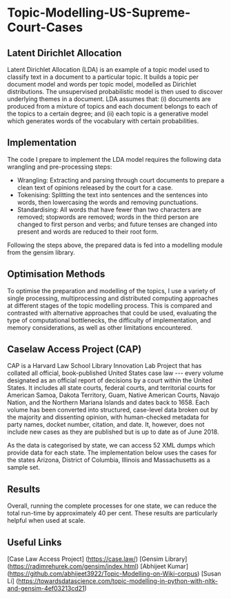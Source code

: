 # Topic-Modelling-US-Supreme-Court-Cases

Latent Dirichlet Allocation
---------------------------

Latent Dirichlet Allocation (LDA) is an example of a topic model used to
classify text in a document to a particular topic. It builds a topic per
document model and words per topic model, modelled as Dirichlet distributions.
The unsupervised probabilistic model is then used to discover underlying themes
in a document. LDA assumes that: (i) documents are produced from a mixture of
topics and each document belongs to each of the topics to a certain degree; and
(ii) each topic is a generative model which generates words of the vocabulary
with certain probabilities.

Implementation
--------------

The code I prepare to implement the LDA model requires the following data
wrangling and pre-processing steps:
* Wrangling: Extracting and parsing through court documents to prepare a clean
text of opinions released by the court for a case.
* Tokenising: Splitting the text into sentences and the sentences into words,
then lowercasing the words and removing punctuations.
* Standardising: All words that have fewer than two characters are removed;
stopwords are removed; words in the third person are changed to first person and
verbs; and future tenses are changed into present and words are reduced to
their root form.

Following the steps above, the prepared data is fed into a modelling module from
 the gensim library.

Optimisation Methods
--------------------

To optimise the preparation and modelling of the topics, I use a variety of
single processing, multiprocessing and distributed computing approaches at
different stages of the topic modelling process. This is compared and contrasted
with alternative approaches that could be used, evaluating the type of
computational bottlenecks, the difficulty of implementation, and memory
considerations, as well as other limitations encountered.

Caselaw Access Project (CAP)
----------------------------

CAP is a Harvard Law School Library Innovation Lab Project that has collated all
official, book-published United States case law --- every volume designated as
an official report of decisions by a court within the United States. It includes
all state courts, federal courts, and territorial courts for American Samoa,
Dakota Territory, Guam, Native American Courts, Navajo Nation, and the Northern
Mariana Islands and dates back to 1658. Each volume has been converted into
structured, case-level data broken out by the majority and dissenting opinion,
with human-checked metadata for party names, docket number, citation, and date.
It, however, does not include new cases as they are published but is up to date
as of June 2018.

As the data is categorised by state, we can access 52 XML dumps which provide
data for each state. The implementation below uses the cases for the states
Arizona, District of Columbia, Illinois and Massachusetts as a sample set.

Results
-------

Overall, running the complete processes for one state, we can reduce the total
run-time by approximately 40 per cent. These results are particularly helpful
when used at scale.

Useful Links
------------
[Case Law Access Project] (https://case.law/)
[Gensim Library] (https://radimrehurek.com/gensim/index.html)
[Abhijeet Kumar] (https://github.com/abhijeet3922/Topic-Modelling-on-Wiki-corpus)
[Susan Li] (https://towardsdatascience.com/topic-modelling-in-python-with-nltk-and-gensim-4ef03213cd21)
